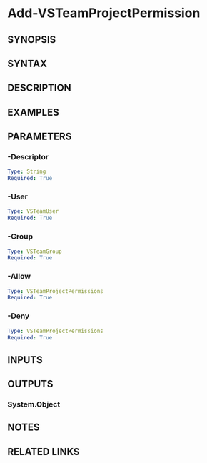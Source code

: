 <!-- #include "./common/header.md" -->

# Add-VSTeamProjectPermission

## SYNOPSIS

<!-- #include "./synopsis/Add-VSTeamProjectPermission.md" -->

## SYNTAX

## DESCRIPTION

<!-- #include "./synopsis/Add-VSTeamProjectPermission.md" -->

## EXAMPLES

## PARAMETERS

<!-- #include "./params/projectName.md" -->

### -Descriptor

```yaml
Type: String
Required: True
```

### -User

```yaml
Type: VSTeamUser
Required: True
```

### -Group

```yaml
Type: VSTeamGroup
Required: True
```

### -Allow

```yaml
Type: VSTeamProjectPermissions
Required: True
```

### -Deny

```yaml
Type: VSTeamProjectPermissions
Required: True
```

## INPUTS

## OUTPUTS

### System.Object

## NOTES

## RELATED LINKS
